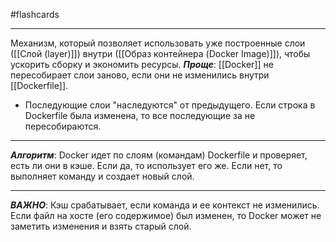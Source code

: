 #flashcards 
***
Механизм, который позволяет использовать уже построенные слои ([[Слой (layer)]]) внутри ([[Образ контейнера (Docker Image)]]), чтобы ускорить сборку и экономить ресурсы.
***Проще***: [[Docker]] не пересобирает слои заново, если они не изменились внутри [[Dockerfile]].
- Последующие слои "наследуются" от предыдущего. Если строка в Dockerfile была изменена, то все последующие за не пересобираются.
***
***Алгоритм***:
	Docker идет по слоям (командам) Dockerfile и проверяет, есть ли они в кэше. Если да, то использует его же. Если нет, то выполняет команду и создает новый слой.
***
***ВАЖНО***:
	Кэш срабатывает, если команда и ее контекст не изменились. Если файл на хосте (его содержимое) был изменен, то Docker может не заметить изменения и взять старый слой.
